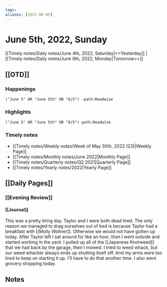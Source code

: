 ```yaml
---
tags:
aliases: [2022-06-05]
---
```


# June 5th, 2022, Sunday

[[Timely notes/Daily notes/June 4th, 2022, Saturday|<<Yesterday]] | [[Timely notes/Daily notes/June 6th, 2022, Monday|Tomorrow>>]]

## [[OTD]]

### Happenings

```query
("June 5" OR "June 5th" OR "6/5") -path:Readwise
```

### Highlights

```query
("June 5" OR "June 5th" OR "6/5") path:Readwise
```

### Timely notes
- [[Timely notes/Weekly notes/Week of May 30th, 2022 (23)|Weekly Page]]
- [[Timely notes/Monthly notes/June 2022|Monthly Page]]
- [[Timely notes/Quarterly notes/Q2 2021|Quarterly Page]]
- [[Timely notes/Yearly notes/2022|Yearly Page]]

## [[Daily Pages]]

### [[Evening Review]]

#### [[Journal]]

This was a pretty tiring day. Taylor and I were both dead tired. The only reason we managed to drag ourselves out of bed is because Taylor had a breakfast with [[Molly Wollner]]. Otherwise we would not have gotten up today. After Taylor left I sat around for like an hour, then I went outside and started working in the yard. I pulled up all of the [[Japanese Knotweed]] that we had back by the garage, then I mowed. I tried to weed whack, but our weed whacker always ends up shutting itself off. And my arms were too tired to keep on starting it up. I'll have to do that another time. I also went grocery shopping today.

## Notes
